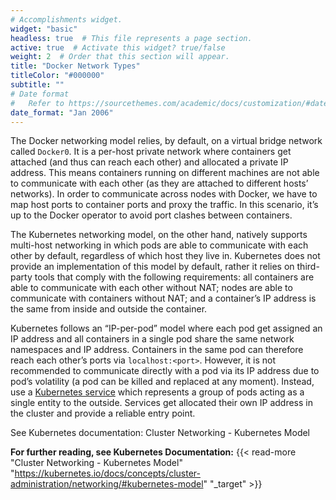 ```yaml
---
# Accomplishments widget.
widget: "basic"  
headless: true  # This file represents a page section.
active: true  # Activate this widget? true/false
weight: 2  # Order that this section will appear.
title: "Docker Network Types"
titleColor: "#000000"
subtitle: ""
# Date format
#   Refer to https://sourcethemes.com/academic/docs/customization/#date-format
date_format: "Jan 2006"
---
```


The Docker networking model relies, by default, on a virtual bridge network called `Docker0`. It is a per-host private network where containers get attached (and thus can reach each other) and allocated a private IP address. This means containers running on different machines are not able to communicate with each other (as they are attached to different hosts’ networks). In order to communicate across nodes with Docker, we have to map host ports to container ports and proxy the traffic. In this scenario, it’s up to the Docker operator to avoid port clashes between containers.

The Kubernetes networking model, on the other hand, natively supports multi-host networking in which pods are able to communicate with each other by default, regardless of which host they live in. Kubernetes does not provide an implementation of this model by default, rather it relies on third-party tools that comply with the following requirements: all containers are able to communicate with each other without NAT; nodes are able to communicate with containers without NAT; and a container’s IP address is the same from inside and outside the container.


Kubernetes follows an “IP-per-pod” model where each pod get assigned an IP address and all containers in a single pod share the same network namespaces and IP address. Containers in the same pod can therefore reach each other’s ports via `localhost:<port>`. However, it is not recommended to communicate directly with a pod via its IP address due to pod’s volatility (a pod can be killed and replaced at any moment). Instead, use a [Kubernetes service](/display/containers/kubernetes+services+101) which represents a group of pods acting as a single entity to the outside. Services get allocated their own IP address in the cluster and provide a reliable entry point.


See Kubernetes documentation: Cluster Networking - Kubernetes Model



**For further reading, see Kubernetes Documentation:** {{< read-more "Cluster Networking - Kubernetes Model" "https://kubernetes.io/docs/concepts/cluster-administration/networking/#kubernetes-model" "_target"  >}}
